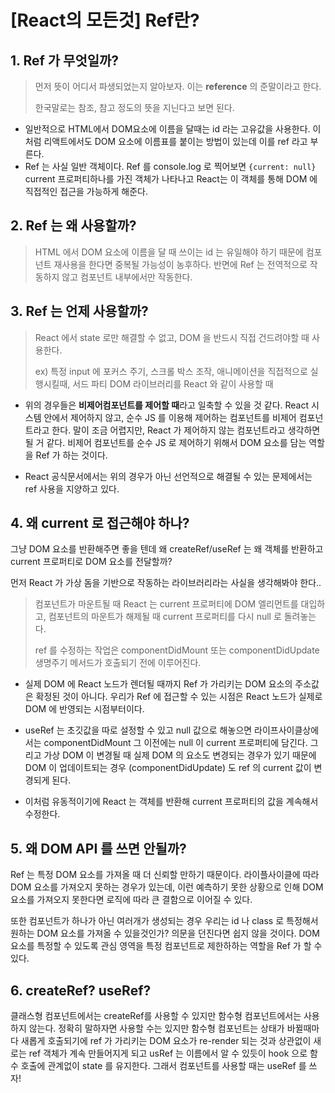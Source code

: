 [React의 모든것] Ref란?
===

## 1. Ref 가 무엇일까?
> 먼저 뜻이 어디서 파생되었는지 알아보자. 이는 **reference** 의 준말이라고 한다.
>
> 한국말로는 참조, 참고 정도의 뜻을 지닌다고 보면 된다.

- 일반적으로 HTML에서 DOM요소에 이름을 달때는 id 라는 고유값을 사용한다. 이처럼 리액트에서도 DOM 요소에 이름표를 붙이는 방법이 있는데 이를 ref 라고 부른다.
- Ref 는 사실 일반 객체이다. Ref 를 console.log 로 찍어보면 ` {current: null} ` current 프로퍼티하나를 가진 객체가 나타나고 React는 이 객체를 통해 DOM 에 직접적인 접근을 가능하게 해준다.

## 2. Ref 는 왜 사용할까?
> HTML 에서 DOM 요소에 이름을 달 때 쓰이는 id 는 유일해야 하기 때문에 컴포넌트 재사용을 한다면 중복될 가능성이 농후하다. 반면에 Ref 는 전역적으로 작동하지 않고 컴포넌트 내부에서만 작동한다.


## 3. Ref 는 언제 사용할까?
> React 에서 state 로만 해결할 수 없고, DOM 을 반드시 직접 건드려야할 때 사용한다. 
>
> ex) 특정 input 에 포커스 주기, 스크롤 박스 조작, 애니메이션을 직접적으로 실행시킬때, 서드 파티 DOM 라이브러리를 React 와 같이 사용할 때
- 위의 경우들은 **비제어컴포넌트를 제어할 때**라고 일축할 수 있을 것 같다. React 시스템 안에서 제어하지 않고, 순수 JS 를 이용해 제어하는 컴포넌트를 비제어 컴포넌트라고 한다. 말이 조금 어렵지만, React 가 제어하지 않는 컴포넌트라고 생각하면 될 거 같다. 비제어 컴포넌트를 순수 JS 로 제어하기 위해서 DOM 요소를 담는 역할을 Ref 가 하는 것이다. 

- React 공식문서에서는 위의 경우가 아닌 선언적으로 해결될 수 있는 문제에서는 ref 사용을 지양하고 있다.

## 4. 왜 current 로 접근해야 하나?
그냥 DOM 요소를 반환해주면 좋을 텐데 왜 createRef/useRef 는 왜 객체를 반환하고 current 프로퍼티로 DOM 요소를 전달할까?

먼저 React 가 가상 돔을 기반으로 작동하는 라이브러리라는 사실을 생각해봐야 한다..

> 컴포넌트가 마운트될 때 React 는 current 프로퍼티에 DOM 엘리먼트를 대입하고, 컴포넌트의 마운트가 해제될 때 current 프로퍼티를 다시 null 로 돌려놓는다.
>
> ref 를 수정하는 작업은 componentDidMount 또는 componentDidUpdate 생명주기 메서드가 호출되기 전에 이루어진다.

- 실제 DOM 에 React 노드가 렌더될 때까지 Ref 가 가리키는 DOM 요소의 주소값은 확정된 것이 아니다. 우리가 Ref 에 접근할 수 있는 시점은 React 노드가 실제로 DOM 에 반영되는 시점부터이다.

- useRef 는 초깃값을 따로 설정할 수 있고 null 값으로 해놓으면 라이프사이클상에서는 componentDidMount 그 이전에는 null 이 current 프로퍼티에 담긴다. 그리고 가상 DOM 이 변경될 때 실제 DOM 의 요소도 변경되는 경우가 있기 때문에 DOM 이 업데이트되는 경우 (componentDidUpdate) 도 ref 의 current 값이 변경되게 된다. 
- 이처럼 유동적이기에 React 는 객체를 반환해 current 프로퍼티의 값을 계속해서 수정한다.

## 5. 왜 DOM API 를 쓰면 안될까?
Ref 는 특정 DOM 요소를 가져올 때 더 신뢰할 만하기 때문이다. 라이플사이클에 따라 DOM 요소를 가져오지 못하는 경우가 있는데, 이런 예측하기 못한 상황으로 인해 DOM 요소를 가져오지 못한다면 로직에 따라 큰 결함으로 이어질 수 있다.

또한 컴포넌트가 하나가 아닌 여러개가 생성되는 경우 우리는 id 나 class 로 특정해서 원하는 DOM 요소를 가져올 수 있을것인가? 의문을 던진다면 쉽지 않을 것이다. DOM 요소를 특정할 수 있도록 관심 영역을 특정 컴포넌트로 제한하하는 역할을 Ref 가 할 수 있다.

## 6. createRef? useRef?
클래스형 컴포넌트에서는 createRef를 사용할 수 있지만 함수형 컴포넌트에서는 사용하지 않는다. 정확히 말하자면 사용할 수는 있지만 함수형 컴포넌트는 상태가 바뀔때마다 새롭게 호출되기에 ref 가 가리키는 DOM 요소가 re-render 되는 것과 상관없이 새로는 ref 객체가 계속 만들어지게 되고 usRef 는 이름에서 알 수 있듯이 hook 으로 함수 호출에 관계없이 state 를 유지한다. 그래서 컴포넌트를 사용할 때는 useRef 를 쓰자!
